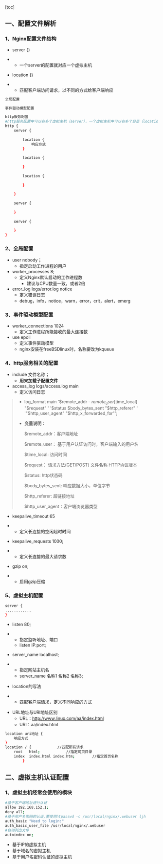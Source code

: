 [toc]

## 一、配置文件解析

### 1、Nginx配置文件结构

- server {}

- - 一个server的配置就对应一个虚拟主机 

- location {}

- - 匹配客户端访问请求，以不同的方式给客户端响应

```bash
全局配置

事件驱动模型配置

http服务配置
#http服务配置中可以有多个虚拟主机（server），一个虚拟主机中可以有多个目录（location）
http {
    server {
        
        location {
            响应方式
        }
        
        location {
            
        }
        
        location {
        
        }
    
    }
    
    server {
        
    }
    
    server {
        
    }
}
```

### 2、全局配置

* user nobody；
  * 指定启动工作进程的用户
* worker_processes 8;
  * 定义Nginx默认启动的工作进程数
    * 建议与CPU数量一致，或者2倍
* error_log   logs/error.log   notice
  * 定义错误日志
  * debug，info，notice，warn，error，crit，alert，emerg

### 3、事件驱动模型配置

* worker_connections 1024
  * 定义工作进程所能接收的最大连接数
* use epoll
  * 定义事件驱动模型
  * nginx安装在freeBSDlinux时，名称要改为kqueue

### 4、http服务相关的配置

* include    文件名称；
  * **用来加载子配置文件**
* access_log  logs/access.log  main
  * 定义访问日志

> *  log_format  main  '$remote_addr - $remote_user [$time_local] "$request" ' '$status $body_bytes_sent "$http_referer" ' '"$http_user_agent" "$http_x_forwarded_for"';
>
> * **变量说明：**
>
>   $remote_addr：客户端地址
>
>   $remote_user： 基于用户认证访问时，客户端输入的用户名
>
>   $time_local: 访问时间 
>
>   $request： 请求方法(GET/POST)   文件名称  HTTP协议版本 
>
>   $status: http状态码 
>
>   $body_bytes_sent:  响应数据大小，单位字节 
>
>   $http_referer: 超链接地址
>
>   $http_user_agent：客户端浏览器类型

* keepalive_timeout  65

* - 定义长连接的空闲超时时间 

- keepalive_requests  1000;

- - 定义长连接的最大请求数 

- gzip  on;

- - 启用gzip压缩

### 5、虚拟主机配置

```bash
server {
............
}
```

* listen       80;

* - 指定监听地址、端口 
  - listen  IP:port;

- server_name  localhost;

- - 指定网站主机名 
  - server_name  名称1  名称2  名称3;

- location的写法

- - 匹配客户端请求，定义不同响应的方式  

* URL地址与URI地址区别
  * URL：http://www.linux.com/aa/index.html
  * URI：aa/index.html

```bash
location uri地址 {
    响应方式
}
location / {			//匹配所有请求
    root   html;			//指定网页目录
    index  index.html index.htm;		//指定首页名称
        }
```

## 二、虚拟主机认证配置

### 1、虚拟主机经常会使用的模块

```bash
#基于客户端地址进行认证
allow 192.168.152.1;
deny all;
#基于用户名密码的认证,要使用htpasswd -c /usr/local/nginx/.webuser ljh
auth_basic "Need to login:"
auth_basic_user_file /usr/local/nginx/.webuser
#自动列出文件
autoindex on;
```



[吴老板的笔记]: https://note.youdao.com/ynoteshare/index.html?id=2dd243e3793f68efa7840971eb8d1a90&amp;type=notebook&amp;_time=1646707554037#/0A8D9EFC6AB54C79ACD651766392E5CC

* 基于IP的虚拟主机
* 基于域名的虚拟主机
* 基于用户名密码认证的虚拟主机
